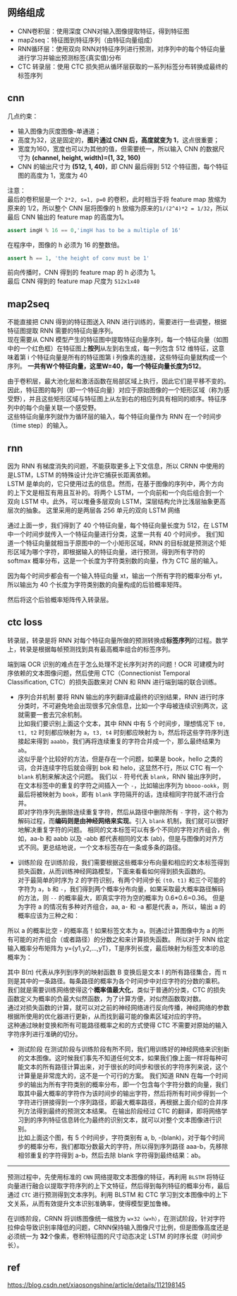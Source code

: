 ## 网络组成     
+ CNN卷积层：使用深度 CNN对输入图像提取特征，得到特征图
+ map2seq：特征图到特征序列（由特征向量组成）    
+ RNN循环层：使用双向 RNN对特征序列进行预测，对序列中的每个特征向量进行学习并输出预测标签(真实值)分布  
+ CTC 转录层：使用 CTC 损失把从循环层获取的一系列标签分布转换成最终的标签序列

## cnn   
几点约束：   
+ 输入图像为灰度图像-单通道；       
+ 高度为32，这是固定的，**图片通过 CNN 后，高度就变为 1**，这点很重要；       
+ 宽度为160，宽度也可以为其他的值，但需要统一，所以输入 CNN 的数据尺寸为 **(channel, height, width)=(1, 32, 160)**       
+ CNN 的输出尺寸为 **(512, 1, 40)**，即 CNN 最后得到 512 个特征图，每个特征图的高度为 1，宽度为 40    

注意：  
最后的卷积层是一个 `2*2, s=1, p=0` 的卷积，此时相当于将 feature map 放缩为原来的 1/2，所以整个 CNN 层将图像的 h 放缩为原来的`1/(2^4)*2 = 1/32`，所以最后 CNN 输出的 feature map 的高度为1。   
```py
assert imgH % 16 == 0,'imgH has to be a multiple of 16'
```   
在程序中，图像的 h 必须为 16 的整数倍。    

```py   
assert h == 1, 'the height of conv must be 1'  
```

前向传播时，CNN 得到的 feature map 的 h 必须为 1。       
最后 CNN 得到的 feature map 尺度为 `512x1x40`     

## map2seq   
不能直接把 CNN 得到的特征图送入 RNN 进行训练的，需要进行一些调整，根据特征图提取 RNN 需要的特征向量序列。    
现在需要从 CNN 模型产生的特征图中提取特征向量序列，每一个特征向量（如图中的一个红色框）在特征图上**按列**从左到右生成，每一列包含 512 维特征，这意味着第 i 个特征向量是所有的特征图第 i 列像素的连接，这些特征向量就构成一个序列。 **一共有W个特征向量，这里W=40，每一个特征向量长度为512**。       

由于卷积层，最大池化层和激活函数在局部区域上执行，因此它们是平移不变的。因此，特征图的每列（即一个特征向量）对应于原始图像的一个矩形区域（称为感受野），并且这些矩形区域与特征图上从左到右的相应列具有相同的顺序。特征序列中的每个向量关联一个感受野。    
这些特征向量序列就作为循环层的输入，每个特征向量作为 RNN 在一个时间步（time step）的输入。    

## rnn   
因为 RNN 有梯度消失的问题，不能获取更多上下文信息，所以 CRNN 中使用的是LSTM，LSTM 的特殊设计允许它捕获长距离依赖。   
LSTM 是单向的，它只使用过去的信息。然而，在基于图像的序列中，两个方向的上下文是相互有用且互补的。将两个 LSTM，一个向前和一个向后组合到一个双向 LSTM 中。此外，可以堆叠多层双向 LSTM，深层结构允许比浅层抽象更高层次的抽象。 
这里采用的是两层各 256 单元的双向 LSTM 网络 

通过上面一步，我们得到了 40 个特征向量，每个特征向量长度为 512，在 LSTM 中一个时间步就传入一个特征向量进行分类，这里一共有 40 个时间步。 
我们知道一个特征向量就相当于原图中的一个小矩形区域，RNN 的目标就是预测这个矩形区域为哪个字符，即根据输入的特征向量，进行预测，得到所有字符的 softmax 概率分布，这是一个长度为字符类别数的向量，作为 CTC 层的输入。   

因为每个时间步都会有一个输入特征向量 xt，输出一个所有字符的概率分布 yt，所以输出为 40 个长度为字符类别数的向量构成的后验概率矩阵。

然后将这个后验概率矩阵传入转录层。 

## ctc loss  
转录层，转录是将 RNN 对每个特征向量所做的预测转换成**标签序列**的过程。数学上，转录是根据每帧预测找到具有最高概率组合的标签序列。   

端到端 OCR 识别的难点在于怎么处理不定长序列对齐的问题！OCR 可建模为时序依赖的文本图像问题，然后使用 CTC（Connectionist Temporal Classification, CTC）的损失函数来对 CNN 和 RNN 进行端到端的联合训练。

+ 序列合并机制
要将 RNN 输出的序列翻译成最终的识别结果，RNN 进行时序分类时，不可避免地会出现很多冗余信息，比如一个字母被连续识别两次，这就需要一套去冗余机制。     
比如我们要识别上面这个文本，其中 RNN 中有 5 个时间步，理想情况下 `t0, t1, t2` 时刻都应映射为 `a`，`t3, t4` 时刻都应映射为 `b`，然后将这些字符序列连接起来得到 `aaabb`，我们再将连续重复的字符合并成一个，那么最终结果为 `ab`。     
这似乎是个比较好的方法，但是存在一个问题，如果是 book，hello 之类的词，合并连续字符后就会得到 bok 和 helo，这显然不行，所以 CTC 有一个 `blank` 机制来解决这个问题。
我们以 `-` 符号代表 `blank`，RNN 输出序列时，在文本标签中的重复的字符之间插入一个 `-`，比如输出序列为 `bbooo-ookk`，则最后将被映射为 `book`，即有 `blank` 字符隔开的话，连续相同字符就不进行合并。    
即对字符序列先删除连续重复字符，然后从路径中删除所有 `-` 字符，这个称为解码过程，而**编码则是由神经网络来实现**。引入 `blank` 机制，我们就可以很好地解决重复字符的问题。
相同的文本标签可以有多个不同的字符对齐组合，例如，aa-b 和 aabb 以及 -abb 都代表相同的文本 (ab)，但是与图像的对齐方式不同。更总结地说，一个文本标签存在一条或多条的路径。

+ 训练阶段
在训练阶段，我们需要根据这些概率分布向量和相应的文本标签得到损失函数，从而训练神经网路模型，下面来看看如何得到损失函数的。     
对于最简单的时序为 2 的字符识别，有两个时间步长 `(t0，t1)` 和三个可能的字符为 `a`，`b` 和 `-`，我们得到两个概率分布向量，如果采取最大概率路径解码的方法，则 `--` 的概率最大，即真实字符为空的概率为 0.6*0.6=0.36。
但是为字符 a 的情况有多种对齐组合，aa, a- 和 -a 都是代表 a，所以，输出 a 的概率应该为三种之和：     

所以 a 的概率比空 - 的概率高！如果标签文本为 a，则通过计算图像中为 a 的所有可能的对齐组合（或者路径）的分数之和来计算损失函数。
所以对于 RNN 给定输入概率分布矩阵为 y={y1,y2,…,yT}，T是序列长度，最后映射为标签文本l的总概率为：       

其中 B(π) 代表从序列到序列的映射函数 B 变换后是文本 l 的所有路径集合，而 π 则是其中的一条路径。每条路径的概率为各个时间步中对应字符的分数的乘积。     
我们就是需要训练网络使得这个**概率值最大化**，类似于普通的分类，CTC 的损失函数定义为概率的负最大似然函数，为了计算方便，对似然函数取对数。   
通过对损失函数的计算，就可以对之前的神经网络进行反向传播，神经网络的参数根据所使用的优化器进行更新，从而找到最可能的像素区域对应的字符。   
这种通过映射变换和所有可能路径概率之和的方式使得 CTC 不需要对原始的输入字符序列进行准确的切分。  

+ 测试阶段
在测试阶段与训练阶段有所不同，我们用训练好的神经网络来识别新的文本图像。这时候我们事先不知道任何文本，如果我们像上面一样将每种可能文本的所有路径计算出来，对于很长的时间步和很长的字符序列来说，这个计算量是非常庞大的，这不是一个可行的方案。
我们知道 RNN 在每一个时间步的输出为所有字符类别的概率分布，即一个包含每个字符分数的向量，我们取其中最大概率的字符作为该时间步的输出字符，然后将所有时间步得到一个字符进行拼接得到一个序列路径，即最大概率路径，再根据上面介绍的合并序列方法得到最终的预测文本结果。
在输出阶段经过 CTC 的翻译，即将网络学习到的序列特征信息转化为最终的识别文本，就可以对整个文本图像进行识别。    
比如上面这个图，有 5 个时间步，字符类别有 a, b, -(blank)，对于每个时间步的概率分布，我们都取分数最大的字符，所以得到序列路径 aaa-b，先移除相邻重复的字符得到 a-b，然后去除 blank 字符得到最终结果：ab。

----------------------------    

预测过程中，先使用标准的 `CNN` 网络提取文本图像的特征，再利用 `BLSTM` 将特征向量进行融合以提取字符序列的上下文特征，然后得到每列特征的概率分布，最后通过 `CTC` 进行预测得到文本序列。利用 BLSTM 和 CTC 学习到文本图像中的上下文关系，从而有效提升文本识别准确率，使得模型更加鲁棒。    

在训练阶段，CRNN 将训练图像统一缩放为 `w×32（w×h）`，在测试阶段，针对字符拉伸会导致识别率降低的问题，CRNN保持输入图像尺寸比例，但是图像高度还是必须统一为 **32**个像素，卷积特征图的尺寸动态决定 LSTM 的时序长度（时间步长）。    




## ref    
https://blog.csdn.net/xiaosongshine/article/details/112198145    


